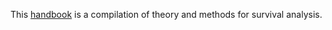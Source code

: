 This [handbook](https://bookdown.org/mpfoley1973/survival) is a compilation of theory and methods for survival analysis.
